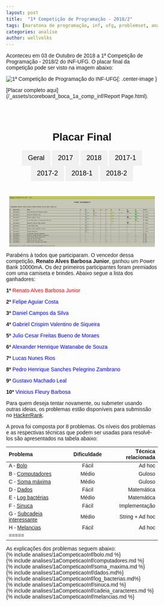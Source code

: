 ```yaml
---
layout: post
title:  "1ª Competição de Programação - 2018/2"
tags: [maratona de programação, inf, ufg, problemset, analise]
categories: analise
author: wellvolks
---
```



Aconteceu em 03 de Outubro de 2018 a 1ª Competição de Programação - 2018/2 do INF-UFG. O placar final da competição pode ser visto na imagem abaixo:

![1ª Competição de Programação do INF-UFG](/_assets/images/placar_final_1_competicao_ufg.PNG){: .center-image }

[Placar completo aqui](/_assets/scoreboard_boca_1a_comp_inf/Report Page.html).

<style>
* {
    box-sizing: border-box;
}

body {
    margin: 0;
    font-family: Arial, Helvetica, sans-serif;
}

.header {
    text-align: center;
    padding: 32px;
}

.row {
    display: -ms-flexbox; /* IE 10 */
    display: flex;
    -ms-flex-wrap: wrap; /* IE 10 */
    flex-wrap: wrap;
    padding: 0 4px;
}

/* Create two equal columns that sits next to each other */
.column {
    -ms-flex: 50%; /* IE 10 */
    flex: 50%;
    padding: 0 4px;
}

.column img {
    margin-top: 8px;
    vertical-align: middle;
}

/* Style the buttons */
.btn {
    border: none;
    outline: none;
    padding: 10px 16px;
    background-color: #f1f1f1;
    cursor: pointer;
    font-size: 18px;
}

.btn:hover {
    background-color: #ddd;
}

.btn.active {
    background-color: #666;
    color: white;
}
</style>

<!-- Header -->
<div class="header" id="myHeader">
  <h1>Placar Final</h1>
  <button class="btn" onclick="one(0)">Geral</button>
  <button class="btn" onclick="one(1)">2017</button>
  <button class="btn" onclick="one(2)">2018</button>
  <button class="btn" onclick="one(3)">2017-1</button>
  <button class="btn" onclick="one(4)">2017-2</button>
  <button class="btn" onclick="one(5)">2018-1</button>
  <button class="btn" onclick="one(6)">2018-2</button>
</div>

<!-- Photo Grid -->
<div class="row"> 
  <div class="column">
    <img  id = "id_img" src="https://github.com/maratonago/maratonago.github.io/blob/master/_assets/images/all.png?raw=true" style="width:100%">
  </div>
</div>

<script>
// Get the elements with class="column"

// Declare a loop variable
var i;
var links = ['https://github.com/maratonago/maratonago.github.io/blob/master/_assets/images/all.png?raw=true', 'https://github.com/maratonago/maratonago.github.io/blob/master/_assets/images/m17.png?raw=true', 'https://github.com/maratonago/maratonago.github.io/blob/master/_assets/images/m18.png?raw=true', 'https://github.com/maratonago/maratonago.github.io/blob/master/_assets/images/m171.png?raw=true',
'https://github.com/maratonago/maratonago.github.io/blob/master/_assets/images/m172.png?raw=true',
'https://github.com/maratonago/maratonago.github.io/blob/master/_assets/images/m181.png?raw=true',
'https://github.com/maratonago/maratonago.github.io/blob/master/_assets/images/m182.png?raw=true'];

// Full-width images
function one(id) {
    document.getElementById("id_img").src = links[id];
}


// Add active class to the current button (highlight it)
var header = document.getElementById("myHeader");
var btns = header.getElementsByClassName("btn");
for (var i = 0; i < btns.length; i++) {
  btns[i].addEventListener("click", function() {
    var current = document.getElementsByClassName("active");
    current[0].className = current[0].className.replace(" active", "");
    this.className += " active";
  });
}
</script>

Parabéns à todos que participaram. O vencedor dessa competição, <b>Renato Alves Barbosa Junior</b>, ganhou um Power Bank 10000mA. Os dez primeiros participantes foram premiados com uma camiseta e brindes. Abaixo segue a lista dos ganhadores:

<p align="justify">
  <b>1ª</b>  <span style="color:red">Renato Alves Barbosa Junior</span>
</p>
<p align="justify">
  <b>2ª</b>   <span style="color:blue">Felipe Aguiar Costa</span>
</p>
<p align="justify">
  <b>3ª</b>	<span style="color:blue">Daniel Campos da Silva</span>
</p>
<p align="justify">
  <b>4ª</b>	<span style="color:blue">Gabriel Crispim Valentino de Siqueira</span>
</p>
<p align="justify">
  <b>5ª</b>	<span style="color:blue">Julio Cesar Freitas Bueno de Moraes</span>
</p>
<p align="justify">
  <b>6ª</b>	<span style="color:blue">Alexander Henrique Watanabe de Souza</span>
</p>
<p align="justify">
  <b>7ª</b>	<span style="color:blue">Lucas Nunes Rios</span>
</p>
<p align="justify">
  <b>8ª</b>	<span style="color:blue">Pedro Henrique Sanches Pelegrino Zambrano</span>
</p>
<p align="justify">
  <b>9ª</b>	<span style="color:blue">Gustavo Machado Leal</span>
</p>
<p align="justify">
  <b>10ª</b>	<span style="color:blue">Vinicius Fleury Barbosa</span>
</p>

Para quem deseja tentar novamente, ou submeter usando outras ideias, os problemas estão disponíveis
para submissão no [HackerRank](https://www.hackerrank.com/ufg-contest-calouros).

A prova foi composta por 8 problemas. Os níveis dos problemas e as respectivas técnicas que podem ser usadas para resolvê-los são apresentados na tabela abaixo:


| Problema                                            | Dificuldade   | Técnica relacionada      |
|:----------------------------------------------------|:-------------:|-------------------------:|
|A - <a href="#bolo">Bolo</a>                        | Fácil         | Ad hoc                   |
|B - <a href="#computadores">Computadores</a>                | Médio         | Guloso                   |
|C - <a href="#soma">Soma máxima</a>                   | Médio         | Guloso                   |
|D - <a href="#dados">Dados</a>                      | Fácil         | Matemática               |
|E - <a href="#log">Log bactérias</a>            | Médio         | Matemática               |
|F - <a href="#sinuca">Sinuca</a>                    | Fácil         | Implementação            |
|G - <a href="#subcadeia">Subcadeia interessante</a>  | Médio         | String + Ad hoc          |
|H - <a href="#melancias">Melancias</a>                  | Fácil         | Ad hoc                   |
|=====


As explicações dos problemas seguem abaixo: <br> 
{% include analises/1aCompeticaoInf/bolo.md %} <br>
{% include analises/1aCompeticaoInf/computadores.md %} <br>
{% include analises/1aCompeticaoInf/soma_maxima.md %} <br>
{% include analises/1aCompeticaoInf/dados.md%} <br>
{% include analises/1aCompeticaoInf/log_bacterias.md%} <br>
{% include analises/1aCompeticaoInf/sinuca.md %} <br>
{% include analises/1aCompeticaoInf/cadeia_caracteres.md %} <br>
{% include analises/1aCompeticaoInf/melancias.md %} <br>
